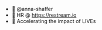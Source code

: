 - 🖤   @anna-shaffer
- 🦑   HR @ https://restream.io
- 🚀   Accelerating the impact of LIVEs 

<!---
anna-shaffer/anna-shaffer is a ✨ special ✨ repository because its `README.md` (this file) appears on your GitHub profile.
You can click the Preview link to take a look at your changes.
--->
